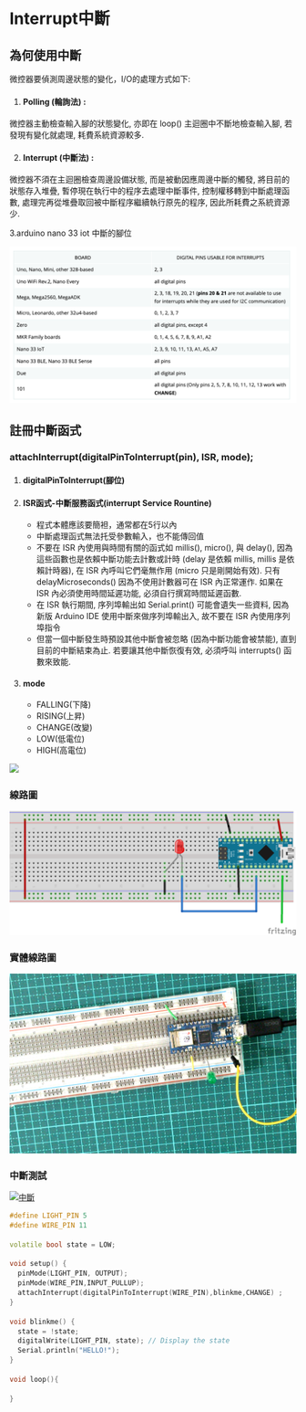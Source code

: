 # Interrupt中斷
## 為何使用中斷
微控器要偵測周邊狀態的變化，I/O的處理方式如下:
1. #### Polling (輪詢法) :
微控器主動檢查輸入腳的狀態變化, 亦即在 loop() 主迴圈中不斷地檢查輸入腳, 若發現有變化就處理, 耗費系統資源較多.

2. #### Interrupt (中斷法) :
微控器不須在主迴圈檢查周邊設備狀態, 而是被動因應周邊中斷的觸發, 將目前的狀態存入堆疊, 暫停現在執行中的程序去處理中斷事件, 控制權移轉到中斷處理函數, 處理完再從堆疊取回被中斷程序繼續執行原先的程序, 因此所耗費之系統資源少. 

3.arduino nano 33 iot 中斷的腳位

![](pic4.png)

## 註冊中斷函式

### attachInterrupt(digitalPinToInterrupt(pin), ISR, mode);

1. #### digitalPinToInterrupt(腳位)
2. #### ISR函式-中斷服務函式(interrupt Service Rountine)
	- 程式本體應該要簡袒，通常都在5行以內
	- 中斷處理函式無法托受參數輸入，也不能傳回值
	- 不要在 ISR 內使用與時間有關的函式如 millis(), micro(), 與 delay(), 因為這些函數也是依賴中斷功能去計數或計時 (delay 是依賴 millis, millis 是依賴計時器), 在 ISR 內呼叫它們毫無作用 (micro 只是剛開始有效). 只有 delayMicroseconds() 因為不使用計數器可在 ISR 內正常運作. 如果在 ISR 內必須使用時間延遲功能, 必須自行撰寫時間延遲函數. 
	- 在 ISR 執行期間, 序列埠輸出如 Serial.print() 可能會遺失一些資料, 因為新版 Arduino IDE 使用中斷來做序列埠輸出入, 故不要在 ISR 內使用序列埠指令
	- 但當一個中斷發生時預設其他中斷會被忽略 (因為中斷功能會被禁能), 直到目前的中斷結束為止. 若要讓其他中斷恢復有效, 必須呼叫 interrupts() 函數來致能. 
3. #### mode
	- FALLING(下降)
	- RISING(上昇)
	- CHANGE(改變)
	- LOW(低電位)
	- HIGH(高電位)

![](pic2.png)


### 線路圖
![](interrupt_bb.png)

### 實體線路圖
![](pic3.jpg)

### 中斷測試

[![中斷](https://img.youtube.com/vi/BmgeS6yzSOg/0.jpg)](https://youtu.be/BmgeS6yzSOg)



```C++
#define LIGHT_PIN 5
#define WIRE_PIN 11

volatile bool state = LOW;

void setup() {
  pinMode(LIGHT_PIN, OUTPUT);
  pinMode(WIRE_PIN,INPUT_PULLUP);
  attachInterrupt(digitalPinToInterrupt(WIRE_PIN),blinkme,CHANGE) ;
}

void blinkme() {
  state = !state;
  digitalWrite(LIGHT_PIN, state); // Display the state 
  Serial.println("HELLO!"); 
}

void loop(){

}

```


